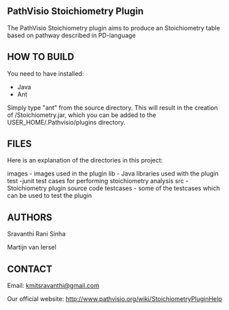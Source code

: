 PathVisio Stoichiometry Plugin
-------

The PathVisio Stoichiometry plugin aims to produce an Stoichiometry table based on pathway described in PD-language 

HOW TO BUILD
------------

You need to have installed:

* Java
* Ant

Simply type "ant" from the source directory.
This will result in the creation of <project directory>/Stoichiometry.jar,
which you can be added to the USER_HOME/.Pathvisio/plugins directory.

FILES
-----

Here is an explanation of the directories in this project:

images			- images used in the plugin
lib				- Java libraries used with the plugin
test			-junit test cases for performing stoichiometry analysis
src				-Stoichiometry plugin source code 
testcases       - some of the testcases which can be used to test the plugin

AUTHORS
-------

Sravanthi Rani Sinha

Martijn van Iersel

CONTACT
-------

Email: 
kmitsravanthi@gmail.com

Our official website:
http://www.pathvisio.org/wiki/StoichiometryPluginHelp
